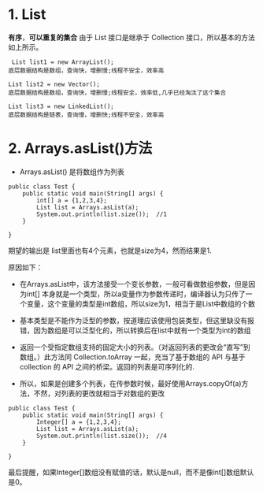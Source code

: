 
# 1. List 
**有序**，**可以重复的集合**
由于 List 接口是继承于 Collection 接口，所以基本的方法如上所示。
```
 List list1 = new ArrayList();
底层数据结构是数组，查询快，增删慢;线程不安全，效率高
```
```
List list2 = new Vector();
底层数据结构是数组，查询快，增删慢;线程安全，效率低,几乎已经淘汰了这个集合
```
```
List list3 = new LinkedList();
底层数据结构是链表，查询慢，增删快;线程不安全，效率高
```
# 2. Arrays.asList()方法
- Arrays.asList() 是将数组作为列表

```
public class Test {
    public static void main(String[] args) {
        int[] a = {1,2,3,4};
        List list = Arrays.asList(a);
        System.out.println(list.size());  //1
    }

}
```
期望的输出是 list里面也有4个元素，也就是size为4，然而结果是1.

原因如下：

- 在Arrays.asList中，该方法接受一个变长参数，一般可看做数组参数，但是因为int[] 本身就是一个类型，所以a变量作为参数传递时，编译器认为只传了一个变量，这个变量的类型是int数组，所以size为1，相当于是List中数组的个数
- 基本类型是不能作为泛型的参数，按道理应该使用包装类型，但这里缺没有报错，因为数组是可以泛型化的，所以转换后在list中就有一个类型为int的数组
- 返回一个受指定数组支持的固定大小的列表。（对返回列表的更改会“直写”到数组。）此方法同 Collection.toArray 一起，充当了基于数组的 API 与基于 collection 的 API 之间的桥梁。返回的列表是可序列化的.

- 所以，如果是创建多个列表，在传参数时候，最好使用Arrays.copyOf(a)方法，不然，对列表的更改就相当于对数组的更改

```
public class Test {
    public static void main(String[] args) {
        Integer[] a = {1,2,3,4};
        List list = Arrays.asList(a);
        System.out.println(list.size());  //4
    }

}
```
最后提醒，如果Integer[]数组没有赋值的话，默认是null，而不是像int[]数组默认是0。